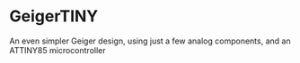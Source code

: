 # GeigerTINY
An even simpler Geiger design, using just a few analog components, and an ATTINY85 microcontroller
